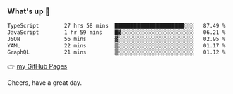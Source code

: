 ### What's up 👋

<!--START_SECTION:waka-->

```txt
TypeScript        27 hrs 58 mins  ██████████████████████░░░   87.49 %
JavaScript        1 hr 59 mins    █▓░░░░░░░░░░░░░░░░░░░░░░░   06.21 %
JSON              56 mins         ▓░░░░░░░░░░░░░░░░░░░░░░░░   02.95 %
YAML              22 mins         ▒░░░░░░░░░░░░░░░░░░░░░░░░   01.17 %
GraphQL           21 mins         ▒░░░░░░░░░░░░░░░░░░░░░░░░   01.12 %
```

<!--END_SECTION:waka-->

👉 [my GitHub Pages](https://ykzhukian.github.io)

Cheers, have a great day.

